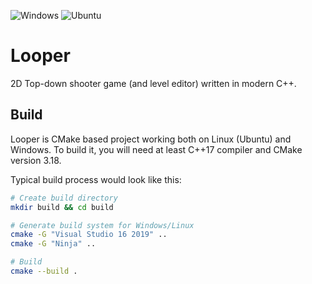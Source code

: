 
![Windows](https://github.com/JacobDomagala/DGame/workflows/Windows%20Full%20Build/badge.svg)
![Ubuntu](https://github.com/JacobDomagala/DGame/workflows/Ubuntu%20Full%20Build/badge.svg)

# Looper
2D Top-down shooter game (and level editor) written in modern C++.

## Build

Looper is CMake based project working both on Linux (Ubuntu) and Windows. To build it, you will need at least C++17 compiler and CMake version 3.18. </br>

Typical build process would look like this:
```bash
# Create build directory
mkdir build && cd build

# Generate build system for Windows/Linux
cmake -G "Visual Studio 16 2019" ..
cmake -G "Ninja" ..

# Build
cmake --build .
```